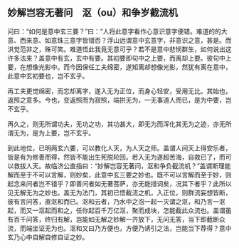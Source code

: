 ##  妙解岂容无著问　沤（ou）和争岁截流机

问曰：“如何是意中玄三要？”曰：“人将此意字看作心意识意字便错。难道的的大意、西来意、如意珠三意字皆错否？浮山远谓意中玄意字，非意识之意，甚是。而洪觉范非之，殊可笑。难道悟此我竟无意可乎？若不是意中悲悯群生，如何说出这许多法来？盖意中有玄，玄中有要。其初要即句中之上要，而离却上要。彼句中上要，在想像光影中。而今因保任工夫绵密，遂知离却想像光影，然犹有离在意中，此意中玄初要也，岂不玄乎。

再工夫更觉绵密，而忘却离字，遂入无为正位，而身心轻安，受用无比。其始也，返照之意多。今也，变返照而为寂照，端拱无为，一无事道人而已，是为中要，岂不玄乎。

再久之，则无所谓功夫，无功之功，其功甚大，即无为而浑化其无为之迹，亦无所谓无为，是为上要，岂不玄乎。

到此地位，已明两玄六要，可以教化人天，为人天之师。盖谓人间天上得安乐者，皆是有为修善而得，然皆不能出生死脱轮回。若入无为遂超苦海，自救已了，而可以救拔人天。故临济公直指曰：“妙解岂容无著问，沤和争负截流机？”盖谓斯理能解而至于不可以言解，则妙矣，此意中玄三要之妙也。既不可以言解而至于妙，则起念来问者岂不错乎？即善问者如无著菩萨，亦无能措词矣，况其下者乎？此所以见无解无为之妙也。盖无为法门，其初已悟截流之机，入正位，则群流妄想皆断，彼有言问答，直沤和而已。沤和云者，乃水中之泡一起一灭谓之沤，和乃言一沤起，而又一沤起而和之，任你起百千万亿沤，聚而成块，怎能截此众流也。盖谓虽有百千问答，终归有解，岂能如无解之妙解一齐放下，无问无答，当下即截断众流，而端坐证无为也。沤和又曰乃方便也，方便乃诱引之法，岂能当下荐得？意中玄乃心中自解自修自证之妙。

